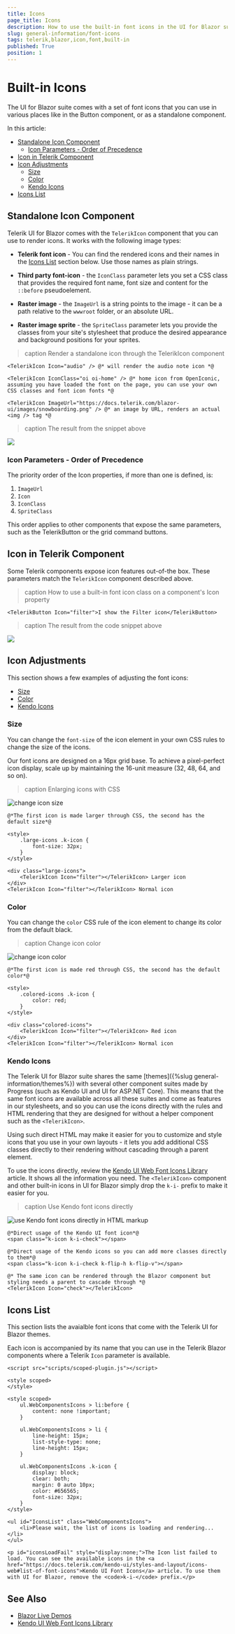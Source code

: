 ```yaml
---
title: Icons
page_title: Icons
description: How to use the built-in font icons in the UI for Blazor suite.
slug: general-information/font-icons
tags: telerik,blazor,icon,font,built-in
published: True
position: 1
---
```


# Built-in Icons

The UI for Blazor suite comes with a set of font icons that you can use in various places like in the Button component, or as a standalone component.

In this article:

* [Standalone Icon Component](#standalone-icon-component)
	* [Icon Parameters - Order of Precedence](#icon-parameters---order-of-precedence)
* [Icon in Telerik Component](#icon-in-telerik-component)
* [Icon Adjustments](#icon-adjustments)
	* [Size](#size)
	* [Color](#color)
	* [Kendo Icons](#kendo-icons)
* [Icons List](#icons-list)
	


## Standalone Icon Component

Telerik UI for Blazor comes with the `TelerikIcon` component that you can use to render icons. It works with the following image types:

* **Telerik font icon** - You can find the rendered icons and their names in the [Icons List](#icons-list) section below. Use those names as plain strings.

* **Third party font-icon** - the `IconClass` parameter lets you set a CSS class that provides the required font name, font size and content for the `::before` pseudoelement.

* **Raster image** - the `ImageUrl` is a string points to the image - it can be a path relative to the `wwwroot` folder, or an absolute URL.

* **Raster image sprite** - the `SpriteClass` parameter lets you provide the classes from your site's stylesheet that produce the desired appearance and background positions for your sprites.

>caption Render a standalone icon through the TelerikIcon component

````CSHTML
<TelerikIcon Icon="audio" /> @* will render the audio note icon *@

<TelerikIcon IconClass="oi oi-home" /> @* home icon from OpenIconic, assuming you have loaded the font on the page, you can use your own CSS classes and font icon fonts *@

<TelerikIcon ImageUrl="https://docs.telerik.com/blazor-ui/images/snowboarding.png" /> @* an image by URL, renders an actual <img /> tag *@
````

>caption The result from the snippet above

![](images/standalone-font-icons.png)

### Icon Parameters - Order of Precedence

The priority order of the Icon properties, if more than one is defined, is:

1. `ImageUrl`
2. `Icon`
3. `IconClass`
4. `SpriteClass`

This order applies to other components that expose the same parameters, such as the TelerikButton or the grid command buttons.

## Icon in Telerik Component

Some Telerik components expose icon features out-of-the box. These parameters match the `TelerikIcon` component described above.

>caption How to use a built-in font icon class on a component's Icon property

````CSHTML
<TelerikButton Icon="filter">I show the Filter icon</TelerikButton>
````

>caption The result from the code snippet above

![](images/telerik-button-with-icon.png)



## Icon Adjustments

This section shows a few examples of adjusting the font icons:

* [Size](#size)
* [Color](#color)
* [Kendo Icons](#kendo-icons)

### Size

You can change the `font-size` of the icon element in your own CSS rules to change the size of the icons.

Our font icons are designed on a 16px grid base. To achieve a pixel-perfect icon display, scale up by maintaining the 16-unit measure (32, 48, 64, and so on).

>caption Enlarging icons with CSS

![change icon size](images/larger-icons-with-css.png)

````CSHTML
@*The first icon is made larger through CSS, the second has the default size*@

<style>
    .large-icons .k-icon {
        font-size: 32px;
    }
</style>

<div class="large-icons">
    <TelerikIcon Icon="filter"></TelerikIcon> Larger icon
</div>
<TelerikIcon Icon="filter"></TelerikIcon> Normal icon
````

### Color

You can change the `color` CSS rule of the icon element to change its color from the default black.

>caption Change icon color

![change icon color](images/colored-icon.png)

````CSHTML
@*The first icon is made red through CSS, the second has the default color*@

<style>
    .colored-icons .k-icon {
        color: red;
    }
</style>

<div class="colored-icons">
    <TelerikIcon Icon="filter"></TelerikIcon> Red icon
</div>
<TelerikIcon Icon="filter"></TelerikIcon> Normal icon
````


### Kendo Icons

The Telerik UI for Blazor suite shares the same [themes]({%slug general-information/themes%}) with several other component suites made by Progress (such as Kendo UI and UI for ASP.NET Core). This means that the same font icons are available across all these suites and come as features in our stylesheets, and so you can use the icons directly with the rules and HTML rendering that they are designed for without a helper component such as the `<TelerikIcon>`.

Using such direct HTML may make it easier for you to customize and style icons that you use in your own layouts - it lets you add additional CSS classes directly to their rendering without cascading through a parent element.

To use the icons directly, review the [Kendo UI Web Font Icons Library](https://docs.telerik.com/kendo-ui/styles-and-layout/icons-web) article. It shows all the information you need. The `<TelerikIcon>` component and other built-in icons in UI for Blazor simply drop the `k-i-` prefix to make it easier for you.

>caption Use Kendo font icons directly

![use Kendo font icons directly in HTML markup](images/direct-kendo-icon.png)

````CSHTML
@*Direct usage of the Kendo UI font icon*@
<span class="k-icon k-i-check"></span>

@*Direct usage of the Kendo icons so you can add more classes directly to them*@
<span class="k-icon k-i-check k-flip-h k-flip-v"></span> 

@* The same icon can be rendered through the Blazor component but styling needs a parent to cascade through *@
<TelerikIcon Icon="check"></TelerikIcon>
````






## Icons List

This section lists the avaialble font icons that come with the Telerik UI for Blazor themes. 

Each icon is accompanied by its name that you can use in the Telerik Blazor components where a Telerik `Icon` parameter is available.


<div id="iconListContainer">

    <script src="scripts/scoped-plugin.js"></script>
    
    <style scoped>
    </style>
    
    <style scoped>
        ul.WebComponentsIcons > li:before {
            content: none !important;
        }
    
        ul.WebComponentsIcons > li {
            line-height: 15px;
            list-style-type: none;
            line-height: 15px;
        }
        
        ul.WebComponentsIcons .k-icon {
            display: block;
            clear: both;
            margin: 0 auto 10px;
            color: #656565;
            font-size: 32px;
        }
    </style>
        
    <ul id="IconsList" class="WebComponentsIcons">
        <li>Please wait, the list of icons is loading and rendering...</li>
    </ul>
    
    <p id="iconsLoadFail" style="display:none;">The Icon list failed to load. You can see the available icons in the <a href="https://docs.telerik.com/kendo-ui/styles-and-layout/icons-web#list-of-font-icons">Kendo UI Font Icons</a> article. To use them with UI for Blazor, remove the <code>k-i-</code> prefix.</p>

</div>

<script>
    function scopeLatestTheme() {
        var latestThemeUrl = "https://unpkg.com/@progress/kendo-theme-default@latest/dist/all.css";

        $.ajax({
            url: latestThemeUrl,
            dataType: "text/css",
            success: function (data, extStatus, jqXHR) {
                console.log("fetching the themes changed, the icons list needs to be fixed, please open an issue if you see this");
                showFallbackInfo();
            },
            error: function (data, extStatus, jqXHR) {
                if (extStatus == "parsererror") { // we expect parsing the styles to fail
                    document.querySelector("#iconListContainer style").innerHTML = data.responseText;
                }
            },
        });
    }

    function renderIconsList() {
        scopeLatestTheme();

        var iconsListJson = "https://raw.githubusercontent.com/telerik/kendo-icons/develop/src/icons/icons-list.json?token=ABL26UZCFI62VK2U3EVSJZLAEALVM";
       
        $.getJSON(iconsListJson, function (data) {

            var iconsList = data.list;
            var iconsToRender = [];
            
            $.each(iconsList, function (index, iconName) {
                if (iconName != null) {
                    iconsToRender.push(`<li><span class="k-icon k-i-${iconName}"></span>${iconName}</li>`)
                }
            });

            $("#IconsList").html(iconsToRender.join(""));
        })
        .fail(showFallbackInfo);
    }
    
    function showFallbackInfo(){
        document.querySelector("#iconListContainer #iconsLoadFail").style.display = "";
        document.querySelector("#iconListContainer #IconsList").style.display = "none";
    }

    window.addEventListener("load", function () {
        setTimeout(function () {
            try {
                renderIconsList();
            } catch (e) {
                showFallbackInfo();
            }
        }, 1500); 
    });
</script>






## See Also

  * [Blazor Live Demos](https://demos.telerik.com/blazor-ui/)
  * [Kendo UI Web Font Icons Library](https://docs.telerik.com/kendo-ui/styles-and-layout/icons-web)
